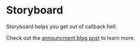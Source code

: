 # Storyboard

Storyboard helps you get out of callback hell.

Check out the [announcment blog post](http://octopuscreative.com/articles/5-avoiding-complex-animation-callback-hell-with-storyboard) to learn more.